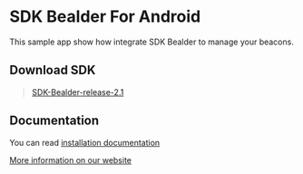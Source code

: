 # SDK Bealder For Android

This sample app show how integrate SDK Bealder to manage your beacons.

## Download SDK

> [SDK-Bealder-release-2.1](https://github.com/bealder/SDK-Android/releases/tag/2.1)

## Documentation

You can read [installation documentation](https://github.com/bealder/SDK-Android/blob/master/Documentation/DOCS.md)

[More information on our website](http://bealder.com)




